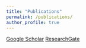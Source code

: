 ```yaml
---
title: "Publications"
permalink: /publications/
author_profile: true
---
```

[Google Scholar](https://scholar.google.com/citations?user=fxzfvXkAAAAJ&hl=en)    [ResearchGate](https://www.researchgate.net/profile/Woongkul-Lee)


